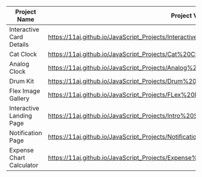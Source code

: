 | Project Name          |  Project View Link |
| ----------------------| ------------------|
| Interactive Card Details | https://11aj.github.io/JavaScript_Projects/Interactive%20Card%20Details%20Form/index.html             |
| Cat Clock                |  https://11aj.github.io/JavaScript_Projects/Cat%20Clock/Cat%20Clock.html                              |
| Analog Clock             |  https://11aj.github.io/JavaScript_Projects/Analog%20Clock/index.html                                 |
| Drum Kit                 |  https://11aj.github.io/JavaScript_Projects/Drum%20Kit/index.html                                     |
| Flex Image Gallery       |  https://11aj.github.io/JavaScript_Projects/FLex%20Image%20Gallery/index.html                         |  
| Interactive Landing Page |  https://11aj.github.io/JavaScript_Projects/Intro%20Section%20With%20dropdown%20menu/index.html       | 
| Notification Page        |  https://11aj.github.io/JavaScript_Projects/Notification%20Page/index.html                            |
| Expense Chart Calculator | https://11aj.github.io/JavaScript_Projects/Expense%20Chart%20Component/index.html                     |
 
